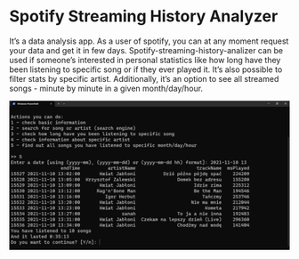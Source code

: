 # Spotify Streaming History Analyzer

It’s a data analysis app. As a user of spotify, you can at any moment request your data and get it in few days. Spotify-streaming-history-analizer can be used if someone’s interested in personal statistics like how long have they been listening to specific song or if they ever played it. It’s also possible to filter stats by specific artist. Additionally, it’s an option to see all streamed songs - minute by minute in a given month/day/hour.

![](/imgs/spotify_ss1.png)
